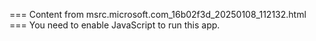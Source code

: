 === Content from msrc.microsoft.com_16b02f3d_20250108_112132.html ===
You need to enable JavaScript to run this app.
